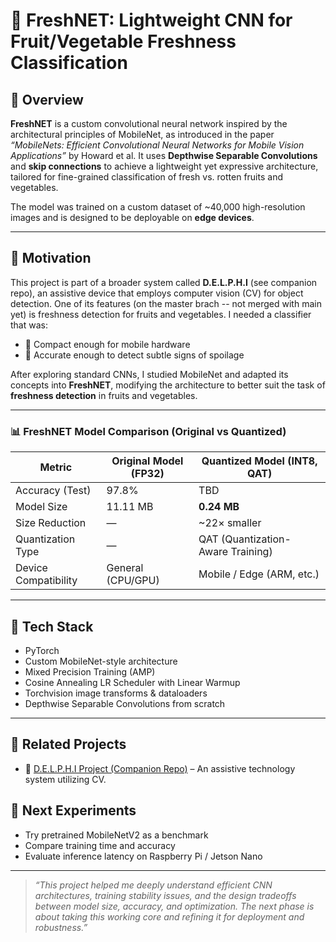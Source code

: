# 🍓 FreshNET: Lightweight CNN for Fruit/Vegetable Freshness Classification

## 🧠 Overview

**FreshNET** is a custom convolutional neural network inspired by the architectural principles of MobileNet, as introduced in the paper _“MobileNets: Efficient Convolutional Neural Networks for Mobile Vision Applications”_ by Howard et al. It uses **Depthwise Separable Convolutions** and **skip connections** to achieve a lightweight yet expressive architecture, tailored for fine-grained classification of fresh vs. rotten fruits and vegetables.

The model was trained on a custom dataset of ~40,000 high-resolution images and is designed to be deployable on **edge devices**.

---

## 🎯 Motivation

This project is part of a broader system called **D.E.L.P.H.I** (see companion repo), an assistive device that employs computer vision (CV) for object detection. One of its features (on the master brach -- not merged with main yet) is freshness detection for fruits and vegetables. I needed a classifier that was:

- 🧠 Compact enough for mobile hardware
- 🎯 Accurate enough to detect subtle signs of spoilage

After exploring standard CNNs, I studied MobileNet and adapted its concepts into **FreshNET**, modifying the architecture to better suit the task of **freshness detection** in fruits and vegetables.

---

### 📊 FreshNET Model Comparison (Original vs Quantized)

| Metric                  | Original Model (FP32) | Quantized Model (INT8, QAT) |
|-------------------------|------------------------|------------------------------|
| Accuracy (Test)         | 97.8%                  | TBD                          |
| Model Size              | 11.11 MB               | **0.24 MB**                  |
| Size Reduction          | —                      | ~22× smaller                 |
| Quantization Type       | —                      | QAT (Quantization-Aware Training) |
| Device Compatibility    | General (CPU/GPU)      | Mobile / Edge (ARM, etc.)   |

---

## 🧪 Tech Stack

- PyTorch
- Custom MobileNet-style architecture
- Mixed Precision Training (AMP)
- Cosine Annealing LR Scheduler with Linear Warmup
- Torchvision image transforms & dataloaders
- Depthwise Separable Convolutions from scratch

---

## 📁 Related Projects

- 🔗 [D.E.L.P.H.I Project (Companion Repo)](https://github.com/vjhawar12/D.E.L.P.H.I.) – An assistive technology system utilizing CV.

## 🧩 Next Experiments

- Try pretrained MobileNetV2 as a benchmark
- Compare training time and accuracy
- Evaluate inference latency on Raspberry Pi / Jetson Nano

---

> _“This project helped me deeply understand efficient CNN architectures, training stability issues, and the design tradeoffs between model size, accuracy, and optimization. The next phase is about taking this working core and refining it for deployment and robustness.”_

